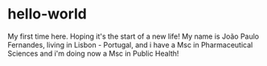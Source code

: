 # hello-world
My first time here. Hoping it's the start of a new life!
My name is João Paulo Fernandes, living in Lisbon - Portugal, and i have a Msc in Pharmaceutical Sciences and i'm doing now a Msc in Public Health!
